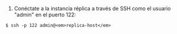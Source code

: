 1.  Conéctate a la instancia réplica a través de SSH como el usuario "admin" en el puerto 122:
```shell
$ ssh -p 122 admin@<em>replica-host</em>
```

